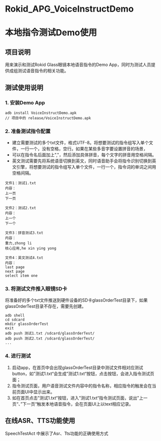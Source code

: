 # Rokid_APG_VoiceInstructDemo

# 本地指令测试Demo使用

## 项目说明

用来演示和测试Rokid Glass眼镜本地语音指令的Demo App，同时为测试人员提供成组测试语音指令的相关功能。

## 测试使用说明
### 1. 安装Demo App
```
adb install VoiceInstructDemo.apk
// 项目中的 release/VoiceInstructDemo.apk
```
### 2. 准备测试指令配置

* 建立需要测试的多个txt文件，格式UTF-8。将想要测试的指令组写入单个文件，一行一个，没有空格，空行。如果在某些多音字要设置拼音的场景，
* 可以在指令名后面加上","，然后添加具体拼音，每个文字的拼音用空格间隔。
* 英文测试需要先将系统语音切换到英文，同时语音助手会将指令识别切换到英文引擎，将想要测试的指令组写入单个文件，一行一个，指令词的单词之间用空格间隔。

```shell
文件1：测试1.txt
内容：
上一页
下一页

文件2：测试2.txt
内容：
上一个
下一个

文件3：拼音测试3.txt
内容：
重力,zhong li
核心应用,he xin ying yong

文件4：英文测试4.txt
内容：
last page
next page
select item one

```

### 3. 将测试文件推入眼镜SD卡

将准备好的多个txt文件推送到硬件设备的SD卡glassOrderTest目录下，如果glassOrderTest目录不存在，需要先创建。

```shell
adb shell
cd sdcard
mkdir glassOrderTest
exit
adb push 测试1.txt /sdcard/glassOrderTest/
adb push 测试2.txt /sdcard/glassOrderTest/
...
```

### 4. 进行测试

1. 启动app，在首页中会出现glassOrderTest目录中测试文件相对应测试button，如”测试1.txt“会生成”测试1.txt“按钮，点击按钮，会进入指令测试页面；
2. 指令测试页面，用户语音测试文件内容中的指令名称，相应指令的触发会在当前页面UI中显示出来。
3. 如在首页点击”测试1.txt“按钮，进入”测试1.txt“指令测试页面，说出”上一页“、”下一页“触发本地语音指令，会在页面UI上以text相应记录。



## 在线ASR、TTS功能使用

SpeechTestAct 中展示了Asr、Tts功能的正确使用方式



